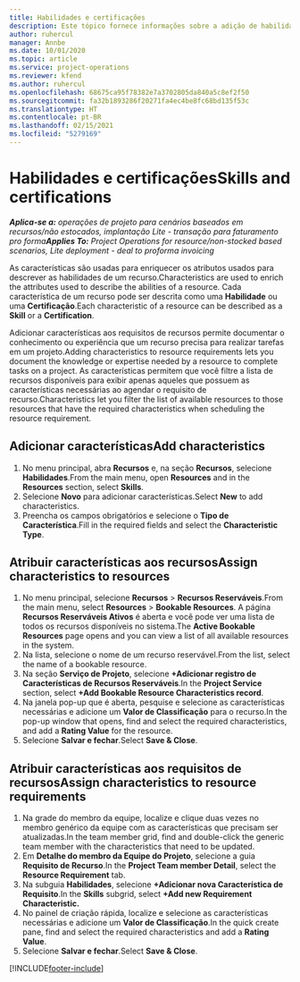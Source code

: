 ```yaml
---
title: Habilidades e certificações
description: Este tópico fornece informações sobre a adição de habilidades e características de certificação aos recursos.
author: ruhercul
manager: Annbe
ms.date: 10/01/2020
ms.topic: article
ms.service: project-operations
ms.reviewer: kfend
ms.author: ruhercul
ms.openlocfilehash: 68675ca95f78382e7a3702805da840a5c8ef2f50
ms.sourcegitcommit: fa32b1893286f20271fa4ec4be8fc68bd135f53c
ms.translationtype: HT
ms.contentlocale: pt-BR
ms.lasthandoff: 02/15/2021
ms.locfileid: "5279169"
---
```

# <a name="skills-and-certifications"></a><span data-ttu-id="1d69a-103">Habilidades e certificações</span><span class="sxs-lookup"><span data-stu-id="1d69a-103">Skills and certifications</span></span>
<span data-ttu-id="1d69a-104">_**Aplica-se a:** operações de projeto para cenários baseados em recursos/não estocados, implantação Lite - transação para faturamento pro forma_</span><span class="sxs-lookup"><span data-stu-id="1d69a-104">_**Applies To:** Project Operations for resource/non-stocked based scenarios, Lite deployment - deal to proforma invoicing_</span></span>

<span data-ttu-id="1d69a-105">As características são usadas para enriquecer os atributos usados para descrever as habilidades de um recurso.</span><span class="sxs-lookup"><span data-stu-id="1d69a-105">Characteristics are used to enrich the attributes used to describe the abilities of a resource.</span></span> <span data-ttu-id="1d69a-106">Cada característica de um recurso pode ser descrita como uma **Habilidade** ou uma **Certificação**.</span><span class="sxs-lookup"><span data-stu-id="1d69a-106">Each characteristic of a resource can be described as a **Skill** or a **Certification**.</span></span>

<span data-ttu-id="1d69a-107">Adicionar características aos requisitos de recursos permite documentar o conhecimento ou experiência que um recurso precisa para realizar tarefas em um projeto.</span><span class="sxs-lookup"><span data-stu-id="1d69a-107">Adding characteristics to resource requirements lets you document the knowledge or expertise needed by a resource to complete tasks on a project.</span></span> <span data-ttu-id="1d69a-108">As características permitem que você filtre a lista de recursos disponíveis para exibir apenas aqueles que possuem as características necessárias ao agendar o requisito de recurso.</span><span class="sxs-lookup"><span data-stu-id="1d69a-108">Characteristics let you filter the list of available resources to those resources that have the required characteristics when scheduling the resource requirement.</span></span>

## <a name="add-characteristics"></a><span data-ttu-id="1d69a-109">Adicionar características</span><span class="sxs-lookup"><span data-stu-id="1d69a-109">Add characteristics</span></span>

1. <span data-ttu-id="1d69a-110">No menu principal, abra **Recursos** e, na seção **Recursos**, selecione **Habilidades**.</span><span class="sxs-lookup"><span data-stu-id="1d69a-110">From the main menu, open **Resources** and in the **Resources** section, select **Skills**.</span></span>
2. <span data-ttu-id="1d69a-111">Selecione **Novo** para adicionar características.</span><span class="sxs-lookup"><span data-stu-id="1d69a-111">Select **New** to add characteristics.</span></span>
3. <span data-ttu-id="1d69a-112">Preencha os campos obrigatórios e selecione o **Tipo de Característica**.</span><span class="sxs-lookup"><span data-stu-id="1d69a-112">Fill in the required fields and select the **Characteristic Type**.</span></span>

## <a name="assign-characteristics-to-resources"></a><span data-ttu-id="1d69a-113">Atribuir características aos recursos</span><span class="sxs-lookup"><span data-stu-id="1d69a-113">Assign characteristics to resources</span></span>

1. <span data-ttu-id="1d69a-114">No menu principal, selecione **Recursos** > **Recursos Reserváveis**.</span><span class="sxs-lookup"><span data-stu-id="1d69a-114">From the main menu, select **Resources** > **Bookable Resources**.</span></span> <span data-ttu-id="1d69a-115">A página **Recursos Reserváveis Ativos** é aberta e você pode ver uma lista de todos os recursos disponíveis no sistema.</span><span class="sxs-lookup"><span data-stu-id="1d69a-115">The **Active Bookable Resources** page opens and you can view a list of all available resources in the system.</span></span>
2. <span data-ttu-id="1d69a-116">Na lista, selecione o nome de um recurso reservável.</span><span class="sxs-lookup"><span data-stu-id="1d69a-116">From the list, select the name of a bookable resource.</span></span>
3. <span data-ttu-id="1d69a-117">Na seção **Serviço de Projeto**, selecione **+Adicionar registro de Características de Recursos Reserváveis**.</span><span class="sxs-lookup"><span data-stu-id="1d69a-117">In the **Project Service** section, select **+Add Bookable Resource Characteristics record**.</span></span>
4. <span data-ttu-id="1d69a-118">Na janela pop-up que é aberta, pesquise e selecione as características necessárias e adicione um **Valor de Classificação** para o recurso.</span><span class="sxs-lookup"><span data-stu-id="1d69a-118">In the pop-up window that opens, find and select the required characteristics, and add a **Rating Value** for the resource.</span></span>
5. <span data-ttu-id="1d69a-119">Selecione **Salvar e fechar**.</span><span class="sxs-lookup"><span data-stu-id="1d69a-119">Select **Save & Close**.</span></span>

## <a name="assign-characteristics-to-resource-requirements"></a><span data-ttu-id="1d69a-120">Atribuir características aos requisitos de recursos</span><span class="sxs-lookup"><span data-stu-id="1d69a-120">Assign characteristics to resource requirements</span></span>

1. <span data-ttu-id="1d69a-121">Na grade do membro da equipe, localize e clique duas vezes no membro genérico da equipe com as características que precisam ser atualizadas.</span><span class="sxs-lookup"><span data-stu-id="1d69a-121">In the team member grid, find and double-click the generic team member with the characteristics that need to be updated.</span></span>
2. <span data-ttu-id="1d69a-122">Em **Detalhe do membro da Equipe do Projeto**, selecione a guia **Requisito de Recurso**.</span><span class="sxs-lookup"><span data-stu-id="1d69a-122">In the **Project Team member Detail**, select the **Resource Requirement** tab.</span></span>
3. <span data-ttu-id="1d69a-123">Na subguia **Habilidades**, selecione **+Adicionar nova Característica de Requisito**.</span><span class="sxs-lookup"><span data-stu-id="1d69a-123">In the **Skills** subgrid, select **+Add new Requirement Characteristic.**</span></span>
4. <span data-ttu-id="1d69a-124">No painel de criação rápida, localize e selecione as características necessárias e adicione um **Valor de Classificação**.</span><span class="sxs-lookup"><span data-stu-id="1d69a-124">In the quick create pane, find and select the required characteristics and add a **Rating Value**.</span></span>
5. <span data-ttu-id="1d69a-125">Selecione **Salvar e fechar**.</span><span class="sxs-lookup"><span data-stu-id="1d69a-125">Select **Save & Close**.</span></span>

[!INCLUDE[footer-include](../includes/footer-banner.md)]